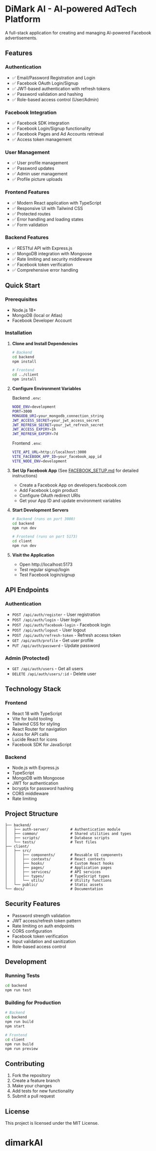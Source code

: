 # DiMark AI - AI-powered AdTech Platform

A full-stack application for creating and managing AI-powered Facebook advertisements.

## Features

### Authentication
- ✅ Email/Password Registration and Login
- ✅ Facebook OAuth Login/Signup
- ✅ JWT-based authentication with refresh tokens
- ✅ Password validation and hashing
- ✅ Role-based access control (User/Admin)

### Facebook Integration
- ✅ Facebook SDK integration
- ✅ Facebook Login/Signup functionality
- ✅ Facebook Pages and Ad Accounts retrieval
- ✅ Access token management

### User Management
- ✅ User profile management
- ✅ Password updates
- ✅ Admin user management
- ✅ Profile picture uploads

### Frontend Features
- ✅ Modern React application with TypeScript
- ✅ Responsive UI with Tailwind CSS
- ✅ Protected routes
- ✅ Error handling and loading states
- ✅ Form validation

### Backend Features
- ✅ RESTful API with Express.js
- ✅ MongoDB integration with Mongoose
- ✅ Rate limiting and security middleware
- ✅ Facebook token verification
- ✅ Comprehensive error handling

## Quick Start

### Prerequisites
- Node.js 18+ 
- MongoDB (local or Atlas)
- Facebook Developer Account

### Installation

1. **Clone and Install Dependencies**
   ```bash
   # Backend
   cd backend
   npm install
   
   # Frontend
   cd ../client
   npm install
   ```

2. **Configure Environment Variables**
   
   Backend `.env`:
   ```bash
   NODE_ENV=development
   PORT=3000
   MONGODB_URI=your_mongodb_connection_string
   JWT_ACCESS_SECRET=your_jwt_access_secret
   JWT_REFRESH_SECRET=your_jwt_refresh_secret
   JWT_ACCESS_EXPIRY=1h
   JWT_REFRESH_EXPIRY=7d
   ```
   
   Frontend `.env`:
   ```bash
   VITE_API_URL=http://localhost:3000
   VITE_FACEBOOK_APP_ID=your_facebook_app_id
   VITE_NODE_ENV=development
   ```

3. **Set Up Facebook App** (See [FACEBOOK_SETUP.md](./FACEBOOK_SETUP.md) for detailed instructions)
   - Create a Facebook App on developers.facebook.com
   - Add Facebook Login product
   - Configure OAuth redirect URIs
   - Get your App ID and update environment variables

4. **Start Development Servers**
   ```bash
   # Backend (runs on port 3000)
   cd backend
   npm run dev
   
   # Frontend (runs on port 5173)
   cd client
   npm run dev
   ```

5. **Visit the Application**
   - Open http://localhost:5173
   - Test regular signup/login
   - Test Facebook login/signup

## API Endpoints

### Authentication
- `POST /api/auth/register` - User registration
- `POST /api/auth/login` - User login
- `POST /api/auth/facebook-login` - Facebook login
- `POST /api/auth/logout` - User logout
- `POST /api/auth/refresh-token` - Refresh access token
- `GET /api/auth/profile` - Get user profile
- `PUT /api/auth/password` - Update password

### Admin (Protected)
- `GET /api/auth/users` - Get all users
- `DELETE /api/auth/users/:id` - Delete user

## Technology Stack

### Frontend
- React 18 with TypeScript
- Vite for build tooling
- Tailwind CSS for styling
- React Router for navigation
- Axios for API calls
- Lucide React for icons
- Facebook SDK for JavaScript

### Backend
- Node.js with Express.js
- TypeScript
- MongoDB with Mongoose
- JWT for authentication
- bcryptjs for password hashing
- CORS middleware
- Rate limiting

## Project Structure

```
├── backend/
│   ├── auth-server/          # Authentication module
│   ├── common/               # Shared utilities and types
│   ├── scripts/              # Database scripts
│   └── tests/                # Test files
├── client/
│   ├── src/
│   │   ├── components/       # Reusable UI components
│   │   ├── contexts/         # React contexts
│   │   ├── hooks/            # Custom React hooks
│   │   ├── pages/            # Application pages
│   │   ├── services/         # API services
│   │   ├── types/            # TypeScript types
│   │   └── utils/            # Utility functions
│   └── public/               # Static assets
└── docs/                     # Documentation
```

## Security Features

- Password strength validation
- JWT access/refresh token pattern
- Rate limiting on auth endpoints
- CORS configuration
- Facebook token verification
- Input validation and sanitization
- Role-based access control

## Development

### Running Tests
```bash
cd backend
npm run test
```

### Building for Production
```bash
# Backend
cd backend
npm run build
npm start

# Frontend
cd client
npm run build
npm run preview
```

## Contributing

1. Fork the repository
2. Create a feature branch
3. Make your changes
4. Add tests for new functionality
5. Submit a pull request

## License

This project is licensed under the MIT License.
# dimarkAI
